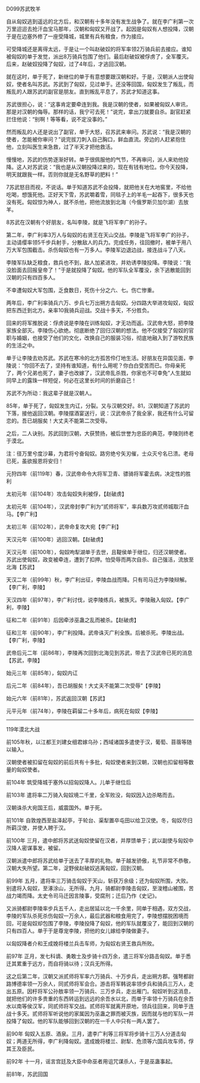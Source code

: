 D099苏武牧羊

自从匈奴逃到遥远的北方后，和汉朝有十多年没有发生战争了。就在李广利第一次万里迢迢去抢汗血宝马那年，汉朝和匈奴又开战了。起因是匈奴有人想投降，汉朝于是在边塞外修了一座受降城，城里有兵有粮食，作为接应。

可受降城还是离得太远，于是让一个叫赵破奴的将军率领2万骑兵前去接应。谁知被匈奴的单于发觉，派出8万骑兵包围了他们。最后赵破奴被俘虏了，全军覆灭。后来，赵破奴投降了匈奴，过了4年后，才逃回汉朝。

就在这时，单于死了，新继位的单于有意想要跟汉朝和好。于是，汉朝派人出使匈奴，使者名叫苏武。苏武到了匈奴，见过单于。还没等回国，匈奴发生了叛乱，而叛乱的人跟苏武的副官是朋友。直到叛乱平息了，苏武才知道这事。

苏武很担心，说：“这事肯定要牵连到我。我是汉朝的使者，如果被匈奴人审讯，那是对汉朝的侮辱。那样的话，我宁可去死！”说完，拿出刀就要自杀。副官赶紧拦住他说：“别啊！等等看，说不定没事的。”

然而叛乱的人还是说出了副官，单于大怒，召苏武来审问。苏武说：“我是汉朝的使者，怎能被你审问？”说完拔刀刺入自己胸口，鲜血直流。旁边的人赶紧抱住他，立刻叫医生来急救，过了半天才把他救活。

慢慢地，苏武的伤势逐渐好转。单于很佩服他的气节，不再审问，派人来劝他投降。这人对苏武说：“我也是从汉朝投降过来的，现在有钱有地位。你今天投降，明天就跟我一样。否则你就是无名野草的肥料！”

7苏武怒目而视，不说话。单于知道苏武不会投降，就把他关在大地窖里，不给他吃喝，想饿死他。正好天下雪，苏武嚼着雪，同毯子上的羊毛一起吞下，很多天也没有死。匈奴惊为神人，就不杀他，把他流放到北海（今俄罗斯贝加尔湖）去放羊。

8苏武在汉朝有个好朋友，名叫李陵，就是飞将军李广的孙子。

第二年，李广利率3万人与匈奴的右贤王在天山交战。李陵是飞将军李广的孙子，主动请缨率领5千步兵射手，分散敌人的兵力。完成任务，往回撤时，被单于用八万大军包围截击。杀伤匈奴也有一万多人。李陵军边退边战，接连战斗了八天。

李陵军队缺乏粮食，救兵也不到，敌人加紧进攻，并劝诱李陵投降。李陵说：“我没脸面去回报皇帝了！”于是就投降了匈奴。他的军队全军覆没，余下逃散能回到汉朝的只有四百多人。

不幸遭匈奴大军包围，乏食数日，死伤十分之六、七。伤亡惨重。

两年后，李广利率骑兵六万、步兵七万出朔方击匈奴。分四路大举进攻匈奴，匈奴把东西迁到北方。亲率10我骑兵迎战。交战十多天，不分胜负。

回来的将军推脱说：俘虏说是李陵在训练匈奴，才无功而返。汉武帝大怒，把李陵家族全部灭。李陵伤心欲绝。彻底断绝了回归汉朝的想法。他不仅接受了匈奴的官职与婚姻，也接受了他们的文化，改换自己的服装习俗，彻底地融入到了游牧民族的生活之中。

单于让李陵去劝苏武。苏武在寒冷的北方孤苦伶仃地生活。好朋友在异国见面，李陵说：“你回不去了，坚持有谁知道，有什么用呢？你白白受苦而已。你母亲死了，两个兄弟也死了，妻子也改嫁了，汉武帝乱杀戮，你家也不可幸免”人生就如同早上的露珠一样短促，何必在这里长时间的折磨自己！

苏武不为所动：我这辈子就是汉朝人。

85年，单于死了，匈奴发生内讧，分裂。又与汉朝交好。81，汉朝知道了苏武的下落，接他返回汉朝。李陵摆酒宴送行，说：汉武帝杀了我全家，我还有什么可留恋的。吾已胡服矣！大丈夫不能第二次受辱。

之后，二人诀别。苏武回到汉朝，大获赞扬，被后世誉为忠臣的典范，李陵则终老于漠北。



注：径万里兮度沙幕，为君将兮奋匈奴。路穷绝兮矢刃催，士众灭兮名已溃。老母已死，虽欲报恩将安归！



元狩四年（前119年）春，汉武帝命令大将军卫青、骠骑将军霍去病，决定性的胜利

太初元年（前104年）攻击匈奴失利被俘，【赵破虏】

太初元年（前104年），汉武帝封李广利为“贰师将军”，率兵数万攻贰师城取汗血马。【李广利】

太初三年（前102年），武帝命复攻大宛【李广利】

天汉元年（前100年）逃回汉朝。【赵破虏】

天汉元年（前100年），匈奴呴犁湖单于去世，且鞮侯单于继位，归还汉朝使者。苏武出使匈奴，政变被牵连，遭到了扣押。怕受辱而两次自杀、自己强活，流放至北海【苏武】

天汉二年（前99年）秋，李广利出征，李陵血战而降。只有司马迁为李陵辩解。【李广利，李陵】

天汉四年（前97年），李广利讨伐，说李陵练兵，被族灭。李陵融入匈奴。【李广利，李陵】

征和二年（前91年）后因牵涉巫蛊之乱而被杀。【赵破虏】

征和三年（前90年），李广利投降。武帝诛灭广利全族。后被杀死。李陵出战。【李广利，李陵】

武帝后元二年（前86年），李陵再次回到北海见到苏武，带去了汉武帝已死的消息【苏武，李陵】

始元三年（前85年），匈奴内讧

后元二年（前84年），吾已胡服矣！大丈夫不能第二次受辱”【李陵】

始元六年（前81年），苏武返回汉朝【苏武】

元平元年（前74年），李陵在羁留二十多年后，病死在匈奴【李陵】



------

119年漠北大战

前105年秋，以江都王刘建女细君嫁乌孙；西域诸国多遣使于汉，葡萄、苜蓿等随以输入。

汉朝使者被扣留在匈奴的前后共有十多批，匈奴使者来到汉朝，汉朝也扣留相等数量的匈奴使者。

前104年 筑受降城于塞外以招匈奴降人。儿单于继位后

前103年 遣将率二万骑入匈奴境二千里，全军败没，匈奴因入边杀略而去。

汉朝诛杀大宛国王后，威震国外。单于死。

前101年 自敦煌西至盐泽起亭，于轮台、渠犁置卒屯田以给卫汉使。冬，匈奴尽归所羁汉使，并使人聘于汉。

前100年	三月，遣中郎将苏武送匈奴使留在汉者，并厚馈单于；武以副使与匈奴中汉降人密谋事发，被留。

汉朝派遣中郎将苏武给单于送去了丰厚的礼物。单于越发骄傲，礼节非常不恭敬，汉朝大失所望。第二年，浞野侯赵破奴逃离匈奴，回到汉朝。 

  前99年 五月，遣将率三万骑击匈奴于天山，斩获万余级；还为匈奴所围，大败。别遣将入匈奴，至涿涂山，无所得。九月，骑都尉李陵击匈奴，至浚稽山被围，苦战力竭而降。太史令司马迁因言陵事，受腐刑；迁后乃作《史记》。

又派骑都尉李陵率步兵五千人，走出居延以北一千余里，同单于相遇，双方交战，李陵的军队杀死杀伤匈奴一万余人，最后武器和粮食用完了，李陵想摆脱困境而回，可是匈奴却包围了李陵，李陵投降了匈奴，他的军队就覆没了，能回到汉朝的只有四百人。单于于是尊宠李陵，把他的女儿嫁给李陵做妻子。



 以匈奴降者介和王成娩将楼兰兵击车师，为匈奴右贤王救兵所败。

前97年	正月，发七科谪、勇敢士及步骑十四万余，遣三将军分路击匈奴。单于悉迁其累重于远方，而自将骑以待；汉兵无所得。

这之后第二年，汉朝又派贰师将军率六万骑兵、十万步兵，走出朔方郡。强弩都尉路博德率领一万余人，同贰师将军会合。游击将军韩说率领步兵和骑兵三万人，走出五原。因杅将军公孙敖率领一万骑兵、三万步兵，走出雁门。匈奴听到这消息，就把他们的许多贵重的东西转运到远远的余吾水以北，而单于率领十万骑兵在余吾水以南等侯汉军，同贰师将军交战。贰师将军就离开原地，领兵往回来，同单于连战十多天。贰师将军听说他的家属因为巫蛊之罪而被灭族，因而就与他的军队一并投降了匈奴。他的军队能够回到汉朝的在一千人中只有一两人罢了。



前90年 匈奴入五原、酒泉。三月，遣李广利等三将军将步骑十三万人分道击匈奴；两道无所得，李广利降匈奴。遣成娩将楼兰、尉犁、危须等六国兵攻车师，俘其王及臣民。

前92年	十一月，谣言宫廷及大臣中命巫者用诅咒谋杀人，于是巫蛊事起。

前81年，苏武回国

